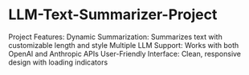 # LLM-Text-Summarizer-Project
Project Features: Dynamic Summarization: Summarizes text with customizable length and style Multiple LLM Support: Works with both OpenAI and Anthropic APIs User-Friendly Interface: Clean, responsive design with loading indicators 
